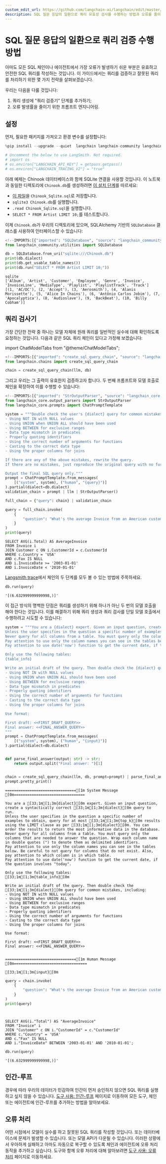 ```yaml
---
custom_edit_url: https://github.com/langchain-ai/langchain/edit/master/docs/docs/how_to/sql_query_checking.ipynb
description: SQL 질문 응답의 일환으로 쿼리 유효성 검사를 수행하는 방법과 오류를 줄이기 위한 전략을 다룹니다.
---
```


# SQL 질문 응답의 일환으로 쿼리 검증 수행 방법

아마도 모든 SQL 체인이나 에이전트에서 가장 오류가 발생하기 쉬운 부분은 유효하고 안전한 SQL 쿼리를 작성하는 것입니다. 이 가이드에서는 쿼리를 검증하고 잘못된 쿼리를 처리하기 위한 몇 가지 전략을 살펴보겠습니다.

우리는 다음을 다룰 것입니다:

1. 쿼리 생성에 "쿼리 검증기" 단계를 추가하기;
2. 오류 발생률을 줄이기 위한 프롬프트 엔지니어링.

## 설정

먼저, 필요한 패키지를 가져오고 환경 변수를 설정합니다:

```python
%pip install --upgrade --quiet  langchain langchain-community langchain-openai
```


```python
# Uncomment the below to use LangSmith. Not required.
# import os
# os.environ["LANGCHAIN_API_KEY"] = getpass.getpass()
# os.environ["LANGCHAIN_TRACING_V2"] = "true"
```


아래 예제는 Chinook 데이터베이스와 함께 SQLite 연결을 사용할 것입니다. 이 노트북과 동일한 디렉토리에 `Chinook.db`를 생성하려면 [이 설치 단계](https://database.guide/2-sample-databases-sqlite/)를 따르세요:

* [이 파일](https://raw.githubusercontent.com/lerocha/chinook-database/master/ChinookDatabase/DataSources/Chinook_Sqlite.sql)을 `Chinook_Sqlite.sql`로 저장합니다.
* `sqlite3 Chinook.db`를 실행합니다.
* `.read Chinook_Sqlite.sql`을 실행합니다.
* `SELECT * FROM Artist LIMIT 10;`를 테스트합니다.

이제 `Chinook.db`가 우리의 디렉토리에 있으며, SQLAlchemy 기반의 `SQLDatabase` 클래스를 사용하여 인터페이스할 수 있습니다:

```python
<!--IMPORTS:[{"imported": "SQLDatabase", "source": "langchain_community.utilities", "docs": "https://api.python.langchain.com/en/latest/utilities/langchain_community.utilities.sql_database.SQLDatabase.html", "title": "How to do query validation as part of SQL question-answering"}]-->
from langchain_community.utilities import SQLDatabase

db = SQLDatabase.from_uri("sqlite:///Chinook.db")
print(db.dialect)
print(db.get_usable_table_names())
print(db.run("SELECT * FROM Artist LIMIT 10;"))
```

```output
sqlite
['Album', 'Artist', 'Customer', 'Employee', 'Genre', 'Invoice', 'InvoiceLine', 'MediaType', 'Playlist', 'PlaylistTrack', 'Track']
[(1, 'AC/DC'), (2, 'Accept'), (3, 'Aerosmith'), (4, 'Alanis Morissette'), (5, 'Alice In Chains'), (6, 'Antônio Carlos Jobim'), (7, 'Apocalyptica'), (8, 'Audioslave'), (9, 'BackBeat'), (10, 'Billy Cobham')]
```


## 쿼리 검사기

가장 간단한 전략 중 하나는 모델 자체에 원래 쿼리를 일반적인 실수에 대해 확인하도록 요청하는 것입니다. 다음과 같은 SQL 쿼리 체인이 있다고 가정해 보겠습니다:

import ChatModelTabs from "@theme/ChatModelTabs";

<ChatModelTabs customVarName="llm" />

```python
<!--IMPORTS:[{"imported": "create_sql_query_chain", "source": "langchain.chains", "docs": "https://api.python.langchain.com/en/latest/chains/langchain.chains.sql_database.query.create_sql_query_chain.html", "title": "How to do query validation as part of SQL question-answering"}]-->
from langchain.chains import create_sql_query_chain

chain = create_sql_query_chain(llm, db)
```


그리고 우리는 그 출력이 유효한지 검증하고자 합니다. 두 번째 프롬프트와 모델 호출로 체인을 확장하여 이를 수행할 수 있습니다:

```python
<!--IMPORTS:[{"imported": "StrOutputParser", "source": "langchain_core.output_parsers", "docs": "https://api.python.langchain.com/en/latest/output_parsers/langchain_core.output_parsers.string.StrOutputParser.html", "title": "How to do query validation as part of SQL question-answering"}, {"imported": "ChatPromptTemplate", "source": "langchain_core.prompts", "docs": "https://api.python.langchain.com/en/latest/prompts/langchain_core.prompts.chat.ChatPromptTemplate.html", "title": "How to do query validation as part of SQL question-answering"}]-->
from langchain_core.output_parsers import StrOutputParser
from langchain_core.prompts import ChatPromptTemplate

system = """Double check the user's {dialect} query for common mistakes, including:
- Using NOT IN with NULL values
- Using UNION when UNION ALL should have been used
- Using BETWEEN for exclusive ranges
- Data type mismatch in predicates
- Properly quoting identifiers
- Using the correct number of arguments for functions
- Casting to the correct data type
- Using the proper columns for joins

If there are any of the above mistakes, rewrite the query.
If there are no mistakes, just reproduce the original query with no further commentary.

Output the final SQL query only."""
prompt = ChatPromptTemplate.from_messages(
    [("system", system), ("human", "{query}")]
).partial(dialect=db.dialect)
validation_chain = prompt | llm | StrOutputParser()

full_chain = {"query": chain} | validation_chain
```


```python
query = full_chain.invoke(
    {
        "question": "What's the average Invoice from an American customer whose Fax is missing since 2003 but before 2010"
    }
)
print(query)
```

```output
SELECT AVG(i.Total) AS AverageInvoice
FROM Invoice i
JOIN Customer c ON i.CustomerId = c.CustomerId
WHERE c.Country = 'USA'
AND c.Fax IS NULL
AND i.InvoiceDate >= '2003-01-01' 
AND i.InvoiceDate < '2010-01-01'
```


[Langsmith trace](https://smith.langchain.com/public/8a743295-a57c-4e4c-8625-bc7e36af9d74/r)에서 체인의 두 단계를 모두 볼 수 있는 방법에 주목하세요.

```python
db.run(query)
```


```output
'[(6.632999999999998,)]'
```


이 접근 방식의 명백한 단점은 쿼리를 생성하기 위해 하나가 아닌 두 번의 모델 호출을 해야 한다는 것입니다. 이를 해결하기 위해 쿼리 생성과 쿼리 검사를 단일 모델 호출에서 수행하려고 시도할 수 있습니다:

```python
system = """You are a {dialect} expert. Given an input question, create a syntactically correct {dialect} query to run.
Unless the user specifies in the question a specific number of examples to obtain, query for at most {top_k} results using the LIMIT clause as per {dialect}. You can order the results to return the most informative data in the database.
Never query for all columns from a table. You must query only the columns that are needed to answer the question. Wrap each column name in double quotes (") to denote them as delimited identifiers.
Pay attention to use only the column names you can see in the tables below. Be careful to not query for columns that do not exist. Also, pay attention to which column is in which table.
Pay attention to use date('now') function to get the current date, if the question involves "today".

Only use the following tables:
{table_info}

Write an initial draft of the query. Then double check the {dialect} query for common mistakes, including:
- Using NOT IN with NULL values
- Using UNION when UNION ALL should have been used
- Using BETWEEN for exclusive ranges
- Data type mismatch in predicates
- Properly quoting identifiers
- Using the correct number of arguments for functions
- Casting to the correct data type
- Using the proper columns for joins

Use format:

First draft: <<FIRST_DRAFT_QUERY>>
Final answer: <<FINAL_ANSWER_QUERY>>
"""
prompt = ChatPromptTemplate.from_messages(
    [("system", system), ("human", "{input}")]
).partial(dialect=db.dialect)


def parse_final_answer(output: str) -> str:
    return output.split("Final answer: ")[1]


chain = create_sql_query_chain(llm, db, prompt=prompt) | parse_final_answer
prompt.pretty_print()
```

```output
================================[1m System Message [0m================================

You are a [33;1m[1;3m{dialect}[0m expert. Given an input question, create a syntactically correct [33;1m[1;3m{dialect}[0m query to run.
Unless the user specifies in the question a specific number of examples to obtain, query for at most [33;1m[1;3m{top_k}[0m results using the LIMIT clause as per [33;1m[1;3m{dialect}[0m. You can order the results to return the most informative data in the database.
Never query for all columns from a table. You must query only the columns that are needed to answer the question. Wrap each column name in double quotes (") to denote them as delimited identifiers.
Pay attention to use only the column names you can see in the tables below. Be careful to not query for columns that do not exist. Also, pay attention to which column is in which table.
Pay attention to use date('now') function to get the current date, if the question involves "today".

Only use the following tables:
[33;1m[1;3m{table_info}[0m

Write an initial draft of the query. Then double check the [33;1m[1;3m{dialect}[0m query for common mistakes, including:
- Using NOT IN with NULL values
- Using UNION when UNION ALL should have been used
- Using BETWEEN for exclusive ranges
- Data type mismatch in predicates
- Properly quoting identifiers
- Using the correct number of arguments for functions
- Casting to the correct data type
- Using the proper columns for joins

Use format:

First draft: <<FIRST_DRAFT_QUERY>>
Final answer: <<FINAL_ANSWER_QUERY>>


================================[1m Human Message [0m=================================

[33;1m[1;3m{input}[0m
```


```python
query = chain.invoke(
    {
        "question": "What's the average Invoice from an American customer whose Fax is missing since 2003 but before 2010"
    }
)
print(query)
```

```output


SELECT AVG(i."Total") AS "AverageInvoice"
FROM "Invoice" i
JOIN "Customer" c ON i."CustomerId" = c."CustomerId"
WHERE c."Country" = 'USA'
AND c."Fax" IS NULL
AND i."InvoiceDate" BETWEEN '2003-01-01' AND '2010-01-01';
```


```python
db.run(query)
```


```output
'[(6.632999999999998,)]'
```


## 인간-루프

경우에 따라 우리의 데이터가 민감하여 인간이 먼저 승인하지 않으면 SQL 쿼리를 실행하고 싶지 않을 수 있습니다. [도구 사용: 인간-루프](/docs/how_to/tools_human) 페이지로 이동하여 모든 도구, 체인 또는 에이전트에 인간-루프를 추가하는 방법을 알아보세요.

## 오류 처리

어떤 시점에서 모델이 실수를 하고 잘못된 SQL 쿼리를 작성할 것입니다. 또는 데이터베이스에 문제가 발생할 수 있습니다. 또는 모델 API가 다운될 수 있습니다. 이러한 상황에서 우아하게 실패하고 아마도 자동으로 복구할 수 있도록 체인과 에이전트에 오류 처리 동작을 추가하고 싶습니다. 도구와 함께 오류 처리에 대해 알아보려면 [도구 사용: 오류 처리](/docs/how_to/tools_error) 페이지로 이동하세요.